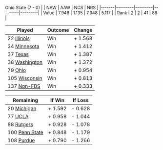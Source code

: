 Ohio State (7 - 0)
|       |   NAW   |   AAW   |   NCS   |   NRS   |
|-------|---------|---------|---------|---------|
| Value |   7.948 |   1.135 |   7.948 |   5.117 |
| Rank  |       2 |       2 |      41 |      88 |

| Played                    | Outcome    |  Change  |
|---------------------------|------------|----------|
|  22 [Illinois              ](Illinois.md)| Win        | +  1.568 |
|  34 [Minnesota             ](Minnesota.md)| Win        | +  1.412 |
|  37 [Texas                 ](Texas.md)| Win        | +  1.387 |
|  38 [Washington            ](Washington.md)| Win        | +  1.372 |
|  79 [Ohio                  ](Ohio.md)| Win        | +  0.954 |
| 105 [Wisconsin             ](Wisconsin.md)| Win        | +  0.813 |
| 137 [Non-FBS               ](NonFBS.md)| Win        | +  0.333 |

| Remaining                 |  If Win  |  If Loss |
|---------------------------|----------|----------|
|  20 [Michigan              ](Michigan.md)| +  1.592 | -  0.628 |
|  77 [UCLA                  ](UCLA.md)| +  0.958 | -  1.044 |
|  88 [Rutgers               ](Rutgers.md)| +  0.928 | -  1.078 |
| 100 [Penn State            ](PennState.md)| +  0.848 | -  1.179 |
| 108 [Purdue                ](Purdue.md)| +  0.790 | -  1.266 |

